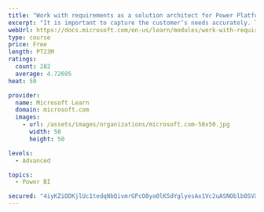 ```yaml
---
title: "Work with requirements as a solution architect for Power Platform and Dynamics 365"
excerpt: "It is important to capture the customer’s needs accurately. This module explains how to capture requirements and identify functional and non-functional items."
webUrl: https://docs.microsoft.com/en-us/learn/modules/work-with-requirements/
type: course
price: Free
length: PT23M
ratings:
  count: 282
  average: 4.72695
heat: 50

provider:
  name: Microsoft Learn
  domain: microsoft.com
  images:
    - url: /assets/images/organizations/microsoft.com-50x50.jpg
      width: 50
      height: 50

levels:
  - Advanced

topics:
  - Power BI

secured: "4iyKZiODKjlUc1tedqNbQivmrGPcO8ya0lK5dYglyesAx1Vc2uASNOblb0SVXdmZbBer5ji1m4cQIXsQyojVmmYOXXyD75mHZJDqPDGzgw0Oi0Aqq79opLghw3O5OPyWpNu9PZBmi7mq7mFDr3pdnt7R29cXqDEN4DZdWP9v+3XzQbBFU673AOLM/mKm4YSsVrOGguw/Odv7imL3O7RJVnNgEEtw2ptr9xZZb8Zv2HuMj0a/n4LROQ3DgpRUAKPO0hLj42KFLdMNuRPotZsL/UwXrb2fO2LqfoZ/vpxN4mWLLdulqPxOUCv4tbT8CMrvjfFyGm9dSQhvego7zBCEbK7SSdyMNl//+cQ9dy8BsrHt7q5O9l/ttMguEx35aCy5ZtcP4R54AfHL9Hc1hVRGwZMyMZehGRKbssJ6DHdC+Zo=;TuF/Sq3gUcHIE6Lj4iQ+sA=="
---
```


